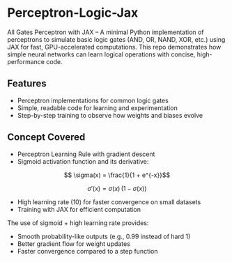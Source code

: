 # Perceptron-Logic-Jax
All Gates Perceptron with JAX – A minimal Python implementation of perceptrons to simulate basic logic gates (AND, OR, NAND, XOR, etc.) using JAX for fast, GPU-accelerated computations. This repo demonstrates how simple neural networks can learn logical operations with concise, high-performance code.

## Features
* Perceptron implementations for common logic gates
* Simple, readable code for learning and experimentation
* Step-by-step training to observe how weights and biases evolve

## Concept Covered 
* Perceptron Learning Rule with gradient descent
* Sigmoid activation function and its derivative:
```math
  \sigma(x) = \frac{1}{1 + e^{-x}}
```
```math
  \sigma'(x) = \sigma(x)\,(1 - \sigma(x))
```
* High learning rate (10) for faster convergence on small datasets
* Training with JAX for efficient computation

The use of sigmoid + high learning rate provides:
- Smooth probability-like outputs (e.g., 0.99 instead of hard 1)
- Better gradient flow for weight updates
- Faster convergence compared to a step function
